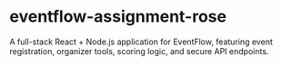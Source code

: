 # eventflow-assignment-rose
A full-stack React + Node.js application for EventFlow, featuring event registration, organizer tools, scoring logic, and secure API endpoints.
